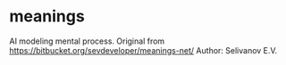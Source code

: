 # meanings
AI modeling mental process. Original from https://bitbucket.org/sevdeveloper/meanings-net/
Author: Selivanov E.V.
